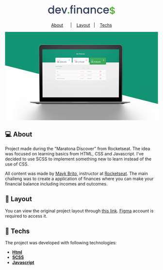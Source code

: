 <h1 align="center">
  <img alt="dev.finances" title="dev.finances" src="./assets/logo-readme.svg" width="220px" />
</h1>

<p align="center">
 <a href="#about" style="margin-right: 12px">About</a>&nbsp;&nbsp;&nbsp;|&nbsp;&nbsp;&nbsp;
 <a href="#layout">Layout</a>&nbsp;&nbsp;&nbsp;|&nbsp;&nbsp;&nbsp;
 <a href="#tech">Techs</a>
</p>

<img src="./assets/dev-readme.png" />

## 💻 About

Project made during the "Maratona Discover" from Rocketseat. The idea was focused on learning basics from HTML, CSS and Javascript. I've decided to use SCSS to implement something new to learn instead of the use of CSS.

All content was made by <a href="https://github.com/maykbrito">Mayk Brito</a>, instructor at <a href="https://rocketseat.com.br/">Rocketseat</a>. The main challeng was to create a application of finances where you can make your financial balance including incomes and outcomes.

## 🎨 Layout

<pd>
  You can view the original project layout through <a href="https://www.figma.com/file/7Vu9DzUaCZIV4nibzkjgB4/dev.finance%24-Maratona-Discover" alt="this link"> this link</a>. <a href="https://figma.com/" alt="this link">Figma</a> account is required to access it.
</p>

## 🚀 Techs

The project was developed with following technologies:

- **[Html](https://developer.mozilla.org/en-US/docs/Glossary/HTML)**
- **[SCSS](https://sass-lang.com/documentation/syntax)**
- **[Javascript](https://developer.mozilla.org/pt-BR/docs/Web/JavaScript)**
